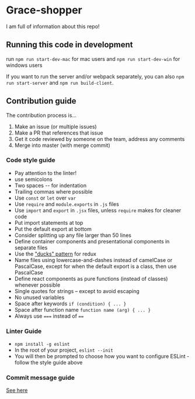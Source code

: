 # Grace-shopper

I am full of information about this repo!

## Running this code in development

run
`npm run start-dev-mac` for mac users
and 
`npm run start-dev-win` for windows users

If you want to run the server and/or webpack separately, you can also `npm run start-server` and `npm run build-client`.

## Contribution guide

The contribution process is...

1. Make an issue (or multiple issues)
2. Make a PR that references that issue
3. Get it code reviewed by someone on the team, address any comments
4. Merge into master (with merge commit)

### Code style guide

- Pay attention to the linter!
- use semicolons
- Two spaces -- for indentation
- Trailing commas where possible
- Use `const` or `let` over `var`
- Use `require` and `module.exports` in `.js` files
- Use `import` and `export` in `.jsx` files, unless `require` makes for cleaner code
- Put import statements at top
- Put the default export at bottom
- Consider splitting up any file larger than 50 lines
- Define container components and presentational components in separate files
- Use the ["ducks" pattern](https://github.com/erikras/ducks-modular-redux) for redux
- Name files using lowercase-and-dashes instead of camelCase or PascalCase, except for when the default export is a class, then use PascalCase
- Define react components as pure functions (instead of classes) whenever possible
- Single quotes for strings – except to avoid escaping
- No unused variables
- Space after keywords `if (condition) { ... }`
- Space after function name `function name (arg) { ... }`
- Always use `===` instead of `==`

### Linter Guide

* `npm install -g eslint`
* In the root of your project, `eslint --init`
* You will then be prompted to choose how you want to configure ESLint - follow the style guide above

### Commit message guide

[See here](https://seesparkbox.com/foundry/semantic_commit_messages)

